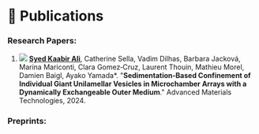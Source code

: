 <span class='anchor' id='Publications'></span>

# 📝 Publications

### Research Papers:

1. <img src="https://img.shields.io/badge/KSEM-2024-blue?style=flat-square"> **<u>Syed Kaabir Ali</u>**, Catherine Sella, Vadim Dilhas, Barbara Jacková, Marina Mariconti, Clara Gomez‐Cruz, Laurent Thouin, Mathieu Morel, Damien Baigl, Ayako Yamada\*. "**Sedimentation‐Based Confinement of Individual Giant Unilamellar Vesicles in Microchamber Arrays with a Dynamically Exchangeable Outer Medium**." Advanced Materials Technologies, 2024. 


### Preprints:
